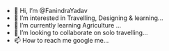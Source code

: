 - 👋 Hi, I’m @FanindraYadav
- 👀 I’m interested in Travelling, Designing & learning...
- 🌱 I’m currently learning Agriculture ...
- 💞️ I’m looking to collaborate on solo travelling...
- 📫 How to reach me google me...

<!---
FanindraYadav/FanindraYadav is a ✨ special ✨ repository because its `README.md` (this file) appears on your GitHub profile.
You can click the Preview link to take a look at your changes.
--->
